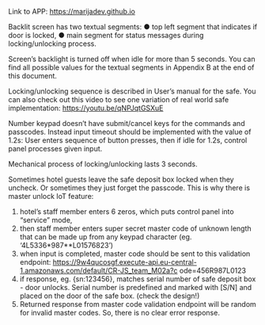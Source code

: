 Link to APP: https://marijadev.github.io


Backlit screen has two textual segments:
● top left segment that indicates if door is locked,
● main segment for status messages during locking/unlocking process.

Screen’s backlight is turned off when idle for more than 5 seconds. You can find all possible
values for the textual segments in Appendix B at the end of this document.

Locking/unlocking sequence is described in User’s manual for the safe. You can also check out
this video to see one variation of real world safe implementation: https://youtu.be/qNPJqtGSXuE

Number keypad doesn’t have submit/cancel keys for the commands and passcodes. Instead
input timeout should be implemented with the value of 1.2s: User enters sequence of button
presses, then if idle for 1.2s, control panel processes given input.

Mechanical process of locking/unlocking lasts 3 seconds.

Sometimes hotel guests leave the safe deposit box locked when they uncheck. Or sometimes
they just forget the passcode. This is why there is master unlock IoT feature:
1. hotel’s staff member enters 6 zeros, which puts control panel into “service” mode,
2. then staff member enters super secret master code of unknown length that can be made
up from any keypad character (eg. ‘4L5336*987**L01576823’)
3. when input is completed, master code should be sent to this validation endpoint:
https://9w4qucosgf.execute-api.eu-central-1.amazonaws.com/default/CR-JS_team_M02a?c
ode=456R987L0123
4. if response, eg. {sn:123456}, matches serial number of safe deposit box - door unlocks.
Serial number is predefined and marked with [S/N] and placed on the door of the safe
box. (check the design!)
5. Returned response from master code validation endpoint will be random for invalid
master codes. So, there is no clear error response.
